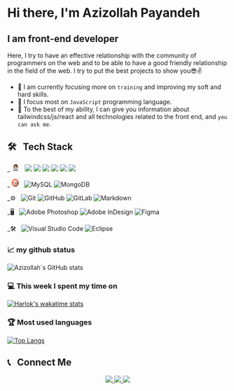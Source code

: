# Hi there, I'm Azizollah Payandeh 

## I am front-end developer

<p>Here, I try to have an effective relationship with the community of programmers on the web and to be able to have a good friendly relationship in the field of the web. I try to put the best projects to show you😎✌</p>

- 💪 I am currently focusing more on `training` and improving my soft and hard skills.
- 👏 I focus most on `JavaScript` programming language.
- 💬 To the best of my ability, I can give you information about tailwindcss/js/react and all technologies related to the front end, and `you can ask me`.

<h2>🛠 &nbsp; Tech Stack</h2>

_ <img src='https://github.com/azizollahpayandeh/azizollahpayandeh/blob/main/comp.png?raw=true' width='18px' height='18px'> &nbsp;
![](https://img.shields.io/badge/HTML5-E34F26?style=for-the-badge&logo=html5&logoColor=white)
![](https://img.shields.io/badge/CSS3-1572B6?style=for-the-badge&logo=css3&logoColor=white)
![](https://img.shields.io/badge/JavaScript-323330?style=for-the-badge&logo=javascript&logoColor=F7DF1E)
![](https://img.shields.io/badge/React-20232A?style=for-the-badge&logo=react&logoColor=61DAFB)
![](https://img.shields.io/badge/Bootstrap-563D7C?style=for-the-badge&logo=bootstrap&logoColor=white)
![](https://img.shields.io/badge/Tailwind_CSS-38B2AC?style=for-the-badge&logo=tailwind-css&logoColor=white)



_ <img src='https://github.com/azizollahpayandeh/azizollahpayandeh/blob/main/pngimg.com%20-%20database_PNG1.png?raw=true' width='16px' height='18px'> &nbsp; 
![MySQL](https://img.shields.io/badge/mysql-%2300f.svg?style=for-the-badge&logo=mysql&logoColor=white)
![MongoDB](https://img.shields.io/badge/MongoDB-%234ea94b.svg?style=for-the-badge&logo=mongodb&logoColor=white)


_⚙ &nbsp;
![Git](https://img.shields.io/badge/git-%23F05033.svg?style=for-the-badge&logo=git&logoColor=white)
![GitHub](https://img.shields.io/badge/github-%23121011.svg?style=for-the-badge&logo=github&logoColor=white)
![GitLab](https://img.shields.io/badge/gitlab-%23181717.svg?style=for-the-badge&logo=gitlab&logoColor=white)
![Markdown](https://img.shields.io/badge/markdown-%23000000.svg?style=for-the-badge&logo=markdown&logoColor=white)



_🖥 &nbsp;
![Adobe Photoshop](https://img.shields.io/badge/adobe%20photoshop-%2331A8FF.svg?style=for-the-badge&logo=adobe%20photoshop&logoColor=white)
![Adobe InDesign](https://img.shields.io/badge/Adobe%20InDesign-49021F?style=for-the-badge&logo=adobeindesign&logoColor=white)
![Figma](https://img.shields.io/badge/figma-%23F24E1E.svg?style=for-the-badge&logo=figma&logoColor=white)



_🛠 &nbsp; ![Visual Studio Code](https://img.shields.io/badge/Visual%20Studio%20Code-0078d7.svg?style=for-the-badge&logo=visual-studio-code&logoColor=white)
![Eclipse](https://img.shields.io/badge/Eclipse-FE7A16.svg?style=for-the-badge&logo=Eclipse&logoColor=white)


### 📈 my github status

![Azizollah`s GitHub stats](https://github-readme-stats.vercel.app/api?username=azizollahpayandeh&show_icons=true&theme=radical)

### 💻 This week I spent my time on

[![Harlok's wakatime stats](https://github-readme-stats.vercel.app/api/wakatime?username=azizollahpayandeh)](https://github.com/azizollahpayandeh/github-readme-stats)

### 🏆 Most used languages

[![Top Langs](https://github-readme-stats.vercel.app/api/top-langs/?username=azizollahpayandeh)](https://github.com/azizollahpayandeh/github-readme-stats)


<h2>📞 &nbsp; Connect Me</h2>

<p align='center'>
  <a href='azizollah.wb'>
    <img src='https://img.shields.io/badge/Website-Azizollah-blue?style=flat&logo=google-chrome'>
  </a>
    <a href='https://t.me/arsalan0101/'>
    <img src='https://img.shields.io/badge/Telegram-arsalan0101-blue?style=flat&logo=Telegram'>
  </a>
      <a href='https://instagram.com/ars.alanpa'>
    <img src='https://img.shields.io/badge/Instagram-ars.alanpa-red?style=flat&logo=instagram'>
  </a>
</p>
